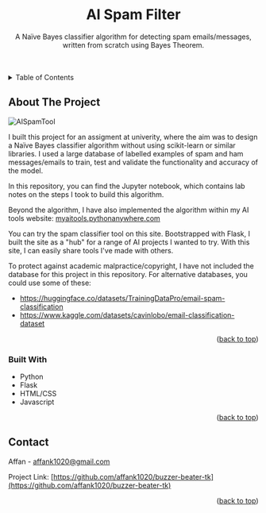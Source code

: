 <!-- Improved compatibility of back to top link: See: https://github.com/othneildrew/Best-README-Template/pull/73 -->
<a id="readme-top"></a>
<!--
*** Thanks for checking out the Best-README-Template. If you have a suggestion
*** that would make this better, please fork the repo and create a pull request
*** or simply open an issue with the tag "enhancement".
*** Don't forget to give the project a star!
*** Thanks again! Now go create something AMAZING! :D
-->



<!-- PROJECT SHIELDS -->
<!--
*** I'm using markdown "reference style" links for readability.
*** Reference links are enclosed in brackets [ ] instead of parentheses ( ).
*** See the bottom of this document for the declaration of the reference variables
*** for contributors-url, forks-url, etc. This is an optional, concise syntax you may use.
*** https://www.markdownguide.org/basic-syntax/#reference-style-links
-->

<!-- PROJECT LOGO -->
<div align="center">
  

<h1 align="center">AI Spam Filter</h1>

  <p align="center">
    A Naïve Bayes classifier algorithm for detecting spam emails/messages, written from scratch using Bayes Theorem.
    <br />
    <br />
    <br />
  </p>
</div>



<!-- TABLE OF CONTENTS -->
<details>
  <summary>Table of Contents</summary>
  <ol>
    <li>
      <a href="#about-the-project">About The Project</a>
      <ul>
        <li><a href="#built-with">Built With</a></li>
      </ul>
    </li>
    <li><a href="#contact">Contact</a></li>
  </ol>
</details>



<!-- ABOUT THE PROJECT -->
## About The Project

![AISpamTool](https://github.com/user-attachments/assets/9267de05-b66f-433c-b1ae-0f3ee08864cf)

I built this project for an assigment at univerity, where the aim was to design a Naïve Bayes classifier algorithm without using scikit-learn or similar libraries. I used a large database of labelled examples of spam and ham messages/emails to train, test and validate the functionality and accuracy of the model. 

In this repository, you can find the Jupyter notebook, which contains lab notes on the steps I took to build this algorithm. 

Beyond the algorithm, I have also implemented the algorithm within my AI tools website: [myaitools.pythonanywhere.com](myaitools.pythonanywhere.com)

You can try the spam classifier tool on this site.
Bootstrapped with Flask, I built the site as a "hub" for a range of AI projects I wanted to try. With this site, I can easily share tools I've made with others.

To protect against academic malpractice/copyright, I have not included the database for this project in this repository. For alternative databases, you could use some of these:
* https://huggingface.co/datasets/TrainingDataPro/email-spam-classification
* https://www.kaggle.com/datasets/cavinlobo/email-classification-dataset

<p align="right">(<a href="#readme-top">back to top</a>)</p>



### Built With

* Python
* Flask
* HTML/CSS
* Javascript


<p align="right">(<a href="#readme-top">back to top</a>)</p>


<!-- CONTACT -->
## Contact

Affan -  affank1020@gmail.com

Project Link: [https://github.com/affank1020/buzzer-beater-tk](https://github.com/affank1020/buzzer-beater-tk)

<p align="right">(<a href="#readme-top">back to top</a>)</p>
